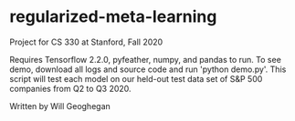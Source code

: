 # regularized-meta-learning

Project for CS 330 at Stanford, Fall 2020

Requires Tensorflow 2.2.0, pyfeather, numpy, and pandas to run.
To see demo, download all logs and source code and run 'python demo.py'.
This script will test each model on our held-out test data set of S&P 500
companies from Q2 to Q3 2020.

Written by Will Geoghegan
